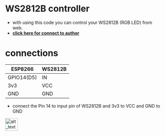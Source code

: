 # WS2812B controller
- with using this code you can control your WS2812B (RGB LED) from web.
- **[click here for connect to author](https://t.me/Soltan_Python)**

# connections
|ESP8266        |WS2812B    |
|---            | ---       |
|GPIO14(D5)     |IN         |
|3v3            |VCC        |
|GND            |GND        |

- connect the Pin 14 to input pin of WS2812B and 3v3 to VCC and GND to GND

<img alt="alt_text" width="40px" src="https://photos.google.com/photo/AF1QipNcJ1252apE7MjU93Lf3Tg2xHJlaKt2rvDlRcxD" />
